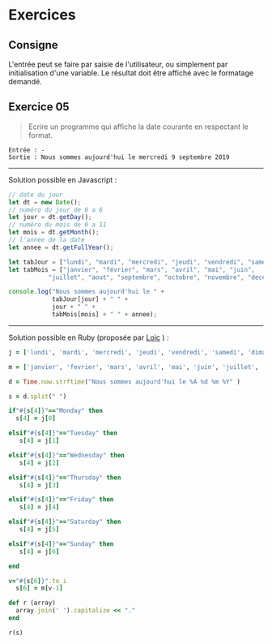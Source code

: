 # Exercices
## Consigne
L'entrée peut se faire par saisie de l'utilisateur, ou simplement par initialisation d'une variable. Le résultat doit être affiché avec le formatage demandé.

## Exercice 05
>Ecrire un programme qui affiche la date courante en respectant le format.
```
Entrée : -
Sortie : Nous sommes aujourd'hui le mercredi 9 septembre 2019
```
-----------------------------------------------------
Solution possible en Javascript  :
```javascript
// date du jour
let dt = new Date(); 
// numéro du jour de 0 a 6
let jour = dt.getDay();
// numéro du mois de 0 a 11
let mois = dt.getMonth();
// l'année de la date
let annee = dt.getFullYear();

let tabJour = ["lundi", "mardi", "mercredi", "jeudi", "vendredi", "samedi", "dimanche"];
let tabMois = ["janvier", "février", "mars", "avril", "mai", "juin", 
	       "juillet", "aout", "septembre", "octobre", "novembre", "decembre"];

console.log("Nous sommes aujourd'hui le " + 
			tabJour[jour] + " " +
			jour + " " + 
			tabMois[mois] + " " + annee);
```
-----------------------------------------------------
Solution possible en Ruby (proposée par [Loic](https://github.com/EuryX) )  :
```Ruby
j = ['lundi', 'mardi', 'mercredi', 'jeudi', 'vendredi', 'samedi', 'dimanche']

m = ['janvier', 'fevrier', 'mars', 'avril', 'mai', 'juin', 'juillet', 'aout', 'septembre', 'octobre', 'novembre', 'decembre']

d = Time.now.strftime("Nous sommes aujourd'hui le %A %d %m %Y" )

s = d.split(" ")

if"#{s[4]}"=="Monday" then
  s[4] = j[0]

elsif"#{s[4]}"=="Tuesday" then
   s[4] = j[1]

elsif"#{s[4]}"=="Wednesday" then
   s[4] = j[2]

elsif"#{s[4]}"=="Thursday" then
   s[4] = j[3]

elsif"#{s[4]}"=="Friday" then
   s[4] = j[4]

elsif"#{s[4]}"=="Saturday" then
   s[4] = j[5]

elsif"#{s[4]}"=="Sunday" then
   s[4] = j[6]

end

v="#{s[6]}".to_i
  s[6] = m[v-1]

def r (array)
  array.join(' ').capitalize << "."
end

r(s)
```
